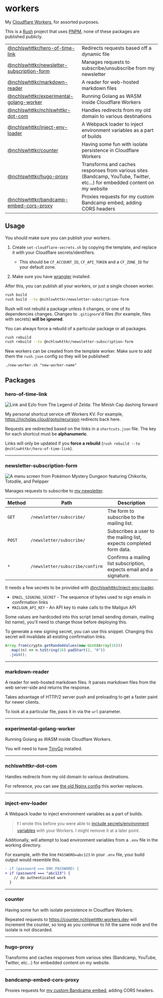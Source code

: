 # workers

My [Cloudflare Workers](https://workers.dev), for assorted purposes.

This is a [Rush](https://rushjs.io) project that uses [PNPM](https://pnpm.js.org/), none of these packages are published publicly.

|                                                                            |                                                                                                                            |
| -------------------------------------------------------------------------- | -------------------------------------------------------------------------------------------------------------------------- |
| [@nchlswhttkr/hero-of-time-link](#hero-of-time-link)                       | Redirects requests based off a dynamic file                                                                                |
| [@nchlswhttkr/newsletter-subscription-form](#newsletter-subscription-form) | Manages requests to subscribe/unsubscribe from my newsletter                                                               |
| [@nchlswhttkr/markdown-reader](#markdown-reader)                           | A reader for web-hosted markdown files                                                                                     |
| [@nchlswhttkr/experimental-golang-worker](#experimental-golang-worker)     | Running Golang as WASM inside Cloudflare Workers                                                                           |
| [@nchlswhttkr/nchlswhttkr-dot-com](#nchlswhttkr-dot-com)                   | Handles redirects from my old domain to various destinations                                                               |
| [@nchlswhttkr/inject-env-loader](#inject-env-loader)                       | A Webpack loader to inject environment variables as a part of builds                                                       |
| [@nchlswhttkr/counter](#counter)                                           | Having some fun with isolate persistence in Cloudflare Workers                                                             |
| [@nchlswhttkr/hugo-proxy](#hugo-proxy)                                     | Transforms and caches responses from various sites (Bandcamp, YouTube, Twitter, etc...) for embedded content on my website |
| [@nchlswhttkr/bandcamp-embed-cors-proxy](#bandcamp-embed-cors-proxy)       | Proxies requests for my custom Bandcamp embed, adding CORS headers                                                         |

## Usage

You should make sure you can publish your workers.

1. Create `set-cloudflare-secrets.sh` by copying the template, and replace it with your Cloudflare secrets/identifiers.

   - This should be `CF_ACCOUNT_ID`, `CF_API_TOKEN` and a `CF_ZONE_ID` for your default zone.

1. Make sure you have [wrangler](https://github.com/cloudflare/wrangler) installed.

After this, you can publish all your workers, or just a single chosen worker.

```sh
rush build
rush build --to @nchlswhttkr/newsletter-subscription-form
```

Rush will not rebuild a package unless it changes, or one of its dependencies changes. Changes to `.gitignore`'d files (for example, files with secrets) **will be ignored**.

You can always force a rebuild of a particular package or all packages.

```sh
rush rebuild
rush rebuild --to @nchlswhttkr/newsletter-subscription-form
```

New workers can be created from the template worker. Make sure to add them the `rush.json` config so they will be published!

```
./new-worker.sh "new-worker-name"
```

## Packages

### hero-of-time-link

![Link and Ezlo from The Legend of Zelda: The Minish Cap dashing forward](https://gamepedia.cursecdn.com/zelda_gamepedia_en/a/af/PegasusBootsTMC.png)

My personal shortcut service off Workers KV. For example, https://nicholas.cloud/goto/recursion redirects back here.

Requests are redirected based on the links in a `shortcuts.json` file. The key for each shortcut must be **alphanumeric**.

Links will only be updated if you **force a rebuild** (`rush rebuild --to @nchlswhttkr/hero-of-time-link`).

---

### newsletter-subscription-form

![A menu screen from Pokémon Mystery Dungeon featuring Chikorita, Totodile, and Pelipper](https://pbs.twimg.com/media/ETYATeyUUAApTGA?format=jpg&name=large)

Manages requests to subscribe to [my newsletter](https://nicholas.cloud/newsletter/).

| Method | Path                            | Description                                                          |
| ------ | ------------------------------- | -------------------------------------------------------------------- |
| `GET`  | `/newsletter/subscribe/`        | The form to subscribe to the mailing list.                           |
| `POST` | `/newsletter/subscribe/`        | Subscribes a user to the mailing list, expects completed form data.  |
| `*`    | `/newsletter/subscribe/confirm` | Confirms a mailing list subscription, expects email and a signature. |

It needs a few secrets to be provided with [@nchlswhttkr/inject-env-loader](#inject-env-loader).

- `EMAIL_SIGNING_SECRET` - The sequence of bytes used to sign emails in confirmation links
- `MAILGUN_API_KEY` - An API key to make calls to the Mailgun API

Some values are hardcoded into this script (email sending domain, mailing list name), you'll need to change those before deploying this.

To generate a new signing secret, you can use this snippet. Changing this secret will invalidate all existing confirmation links.

```js
Array.from(crypto.getRandomValues(new Uint8Array(16)))
  .map((n) => n.toString(16).padStart(2, "0"))
  .join();
```

---

### markdown-reader

A reader for web-hosted markdown files. It parses markdown files from the web server-side and returns the response.

Takes advantage of HTTP/2 server push and preloading to get a faster paint for newer clients.

To look at a particular file, pass it in via the `url` parameter.

---

### experimental-golang-worker

Running Golang as WASM inside Cloudflare Workers.

You will need to have [TinyGo](https://tinygo.org/) installed.

---

### nchlswhttkr-dot-com

Handles redirects from my old domain to various destinations.

For reference, you can see [the old Nginx config](https://gist.github.com/nchlswhttkr/77239b402f2481c01c6e3ffa1a59127a) this worker replaces.

---

### inject-env-loader

A Webpack loader to inject environment variables as a part of builds.

> :exclamation: I wrote this before you were able to [include secrets/environment variables](https://blog.cloudflare.com/workers-secrets-environment/) with your Workers. I might remove it at a later point.

Additionally, will attempt to load environment variables from a `.env` file in the working directory.

For example, with the line `PASSWORD=abc123` in your `.env` file, your build output would resemble this.

```diff
- if (password === ENV_PASSWORD) {
+ if (password === "abc123") {
    // do authenticated work
  }
```

---

### counter

Having some fun with isolate persistence in Cloudflare Workers.

Repeated requests to https://counter.nchlswhttkr.workers.dev will increment the counter, so long as you continue to hit the same node and the isolate is not discarded.

---

### hugo-proxy

Transforms and caches responses from various sites (Bandcamp, YouTube, Twitter, etc...) for embedded content on my website.

<!-- TODO explain -->

---

### bandcamp-embed-cors-proxy

Proxies requests for [my custom Bandcamp embed](https://github.com/nchlswhttkr/bandcamp-mini-embed), adding CORS headers.
